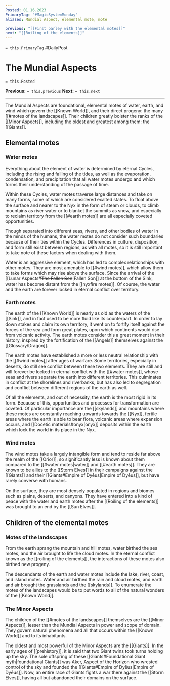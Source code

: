 ```yaml
---
Posted: 01.16.2023
PrimaryTag: "#MagicSystemMonday"
aliases: Mundial Aspect, elemental mote, mote

previous: "[[First parley with the elemental motes]]"
next: "[[Roiling of the elements]]"
---
```

`= this.PrimaryTag` #DailyPost 
# The Mundial Aspects
`= this.Posted`

**Previous:** `= this.previous`
**Next:** `= this.next`

---

The Mundial Aspects are foundational, elemental motes of water, earth, and wind which govern the [[Known World]], and their direct progeny: the many [[#motes of the landscapes]]. Their children greatly bolster the ranks of the [[Minor Aspects]], including the oldest and greatest among them: the [[Giants]].

## Elemental motes

### Water motes

Everything about the element of water is determined by eternal Cycles, including the rising and falling of the tides, as well as the evaporation, condensation, and precipitation that all water motes undergo and which forms their understanding of the passage of time.

Within these Cycles, water motes traverse large distances and take on many forms, some of which are considered exalted states. To float above the surface and nearer to the Nyx in the form of steam or clouds, to climb mountains as river water or to blanket the summits as snow, and especially to reclaim territory from the [[#earth motes]] are all especially coveted opportunities.

Though separated into different seas, rivers, and other bodies of water in the minds of the humans, the water motes do not consider such boundaries because of their ties within the Cycles. Differences in culture, disposition, and form still exist between regions, as with all motes, so it is still important to take note of these factors when dealing with them.

Water is an aggressive element, which has led to complex relationships with other motes. They are most amenable to [[#wind motes]], which allow them to take forms which may rise above the surface. Since the arrival of the [[Lunar Aspects#<strike>The Fallen Son</strike>|Fallen Son]] at the bottom of the Sink, water has become distant from the [[nyxfire motes]]. Of course, the water and the earth are forever locked in eternal conflict over territory.

### Earth motes

The earth of the [[Known World]] is nearly as old as the waters of the [[Sink]], and in fact used to be more fluid like its counterpart. In order to lay down stakes and claim its own territory, it went on to fortify itself against the forces of the sea and form great plates, upon which continents would rise from volcanic activity. The earth motes consider this a great moment in their history, inspired by the fortification of the [[Angels]] themselves against the [[Glossary/Dragon]].

The earth motes have established a more or less neutral relationship with the [[#wind motes]] after ages of warfare. Some territories, especially in deserts, do still see conflict between these two elements. They are still and will forever be locked in eternal conflict with the [[#water motes]], whose seas and rivers separate the earth into different territories. This culminates in conflict at the shorelines and riverbanks, but has also led to segregation and conflict between different regions of the earth as well.

Of all the elements, and out of necessity, the earth is the most rigid in its form. Because of this, opportunities and processes for transformation are coveted. Of particular importance are the [[skylands]] and mountains where these motes are constantly reaching upwards towards the [[Nyx]], fertile areas where the earth is able to bear flora, volcanic areas where expansion occurs, and [[Docetic materials#onyx|onyx]] deposits within the earth which lock the world in its place in the Nyx.

### Wind motes

The wind motes take a largely intangible form and tend to reside far above the realm of the [[Orior]], so significantly less is known about them compared to the [[#water motes|water]] and [[#earth motes]]. They are known to be allies to the [[Storm Elves]] in their campaigns against the [[Giants]] and their [[Giants#Empire of Dyēus|Empire of Dyēus]], but have rarely converse with humans.

On the surface, they are most densely populated in regions and biomes such as plains, deserts, and canyons. They have entered into a kind of peace with the water and earth motes after the [[Roiling of the elements]] was brought to an end by the [[Sun Elves]].

## Children of the elemental motes

### Motes of the landscapes

From the earth sprang the mountain and hill motes, water birthed the sea motes, and the air brought to life the cloud motes. In the eternal conflict known as the [[roiling of the elements]], the interactions of these motes also birthed new progeny.

The descendants of the earth and water motes include the lake, river, coast, and island motes. Water and air birthed the rain and cloud motes, and earth and air brought the grasslands and the [[skylands]]. To enumerate the motes of the landscapes would be to put words to all of the natural wonders of the [[Known World]].

### The Minor Aspects

The children of the [[#motes of the landscapes]] themselves are the [[Minor Aspects]], lesser than the Mundial Aspects in power and scope of domain. They govern natural phenomena and all that occurs within the [[Known World]] and to its inhabitants.

The oldest and most powerful of the Minor Aspects are the [[Giants]]. In the early ages of [[prehistory]], it is said that two Giant twins took turns holding up the sky. The sole offspring of these [[Giants#Foundational Giant myth|foundational Giants]] was Aker, Aspect of the Horizon who wrested control of the sky and founded the [[Giants#Empire of Dyēus|Empire of Dyēus]]. Now, an entire race of Giants fights a war there against the [[Storm Elves]], having all but abandoned their domains on the surface.
